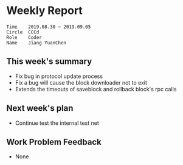 # Weekly Report 
```
Time	2019.08.30 ~ 2019.09.05
Circle	CCCd
Role	Coder
Name	Jiang YuanChen
```
## This week's summary
- Fix bug in protocol update process
- Fix a bug will cause the block downloader not to exit
- Extends the timeouts of saveblock and rollback block's rpc calls

## Next week's plan

- Continue test the internal test net

## Work Problem Feedback
- None


